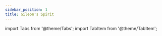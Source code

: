 ```yaml
---
sidebar_position: 1
title: Gileon's Spirit
---
```


import Tabs from '@theme/Tabs';
import TabItem from '@theme/TabItem';

<Tabs>
  <TabItem value="Gileon's Spirit" label="Gileon's Spirit" default>
   


  </TabItem>
  <TabItem value="Air" label="Air">



  </TabItem>
  <TabItem value="Earth" label="Earth">



  </TabItem>
  <TabItem value="Fire" label="Fire">



  </TabItem>
  <TabItem value="Water" label="Water">



  </TabItem>
</Tabs>
